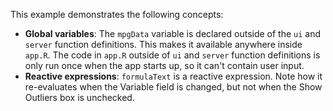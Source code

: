 This example demonstrates the following concepts:

- **Global variables**: The `mpgData` variable is declared outside of the `ui` and `server` function definitions. This makes it available anywhere inside `app.R`. The code in `app.R` outside of `ui` and `server` function definitions is only run once when the app starts up, so it can't contain user input.
- **Reactive expressions**: `formulaText` is a reactive expression. Note how it re-evaluates when the Variable field is changed, but not when the Show Outliers box is unchecked. 
